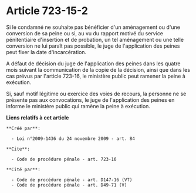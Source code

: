# Article 723-15-2

Si le condamné ne souhaite pas bénéficier d'un aménagement ou d'une conversion de sa peine ou si, au vu du rapport motivé du
service pénitentiaire d'insertion et de probation, un tel aménagement ou une telle conversion ne lui paraît pas possible, le
juge de l'application des peines peut fixer la date d'incarcération.

A défaut de décision du juge de l'application des peines dans les quatre mois suivant la communication de la copie de la
décision, ainsi que dans les cas prévus par l'article 723-16, le ministère public peut ramener la peine à exécution. 

Si, sauf motif légitime ou exercice des voies de recours, la personne ne se présente pas aux convocations, le juge de
l'application des peines en informe le ministère public qui ramène la peine à exécution.

**Liens relatifs à cet article**

	**Créé par**:

	  - Loi n°2009-1436 du 24 novembre 2009 - art. 84

	**Cite**:

	  - Code de procédure pénale - art. 723-16

	**Cité par**:

	  - Code de procédure pénale - art. D147-16 (VT)
	  - Code de procédure pénale - art. D49-71 (V)
